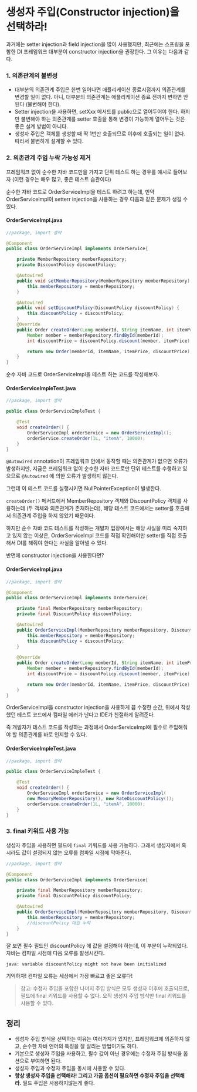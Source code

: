 # 생성자 주입(Constructor injection)을 선택하라!
과거에는 setter injection과 field injection을 많이 사용했지만, 최근에는 스프링을 포함한 DI 프레임워크 대부분이 constructor injection을 권장한다. 그 이유는 다음과 같다.

### 1. 의존관계의 불변성
- 대부분의 의존관계 주입은 한번 일어나면 애플리케이션 종료시점까지 의존관계를 변경할 일이 없다. 아니, 대부분의 의존관계는 애플리케이션 종료 전까지 변하면 안된다 (불변해야 한다).
- Setter injection을 사용하면, setXxx 메서드를 public으로 열어두어야 한다. 하지만 불변해야 하는 의존관계를 setter 호출을 통해 변경이 가능하게 열어두는 것은 좋은 설계 방법이 아니다.
- 생성자 주입은 객체를 생성할 때 딱 1번만 호출되므로 이후에 호출되는 일이 없다. 따라서 불변하게 설계할 수 있다.

### 2. 의존관계 주입 누락 가능성 제거
프레임워크 없이 순수한 자바 코드만을 가지고 단위 테스트 하는 경우를 예시로 들어보자 (이런 경우는 매우 많고, 좋은 테스트 습관이다)

순수한 자바 코드로 OrderServiceImpl을 테스트 하려고 하는데, 만약 OrderServiceImpl이 setterr injection을 사용하는 경우 다음과 같은 문제가 생길 수 있다.

#### OrderServiceImpl.java
```Java
//package, import 생략

@Component
public class OrderServiceImpl implements OrderService{

    private MemberRepository memberRepository;
    private DiscountPolicy discountPolicy;

    @Autowired
    public void setMemberRepository(MemberRepository memberRepository) {
        this.memberRepository = memberRepository;
    }

    @Autowired
    public void setDiscountPolicy(DiscountPolicy discountPolicy) {
        this.discountPolicy = discountPolicy;
    }
    @Override
    public Order createOrder(Long memberId, String itemName, int itemPrice) {
        Member member = memberRepository.findById(memberId);
        int discountPrice = discountPolicy.discount(member, itemPrice);

        return new Order(memberId, itemName, itemPrice, discountPrice);
    }
}
```

순수 자바 코드로 OrderServiceImpl을 테스트 하는 코드를 작성해보자.

#### OrderServiceImpleTest.java
```Java
//package, import 생략

public class OrderServiceImpleTest {

    @Test
    void createOrder() {
        OrderServiceImpl orderService = new OrderServiceImpl();
        orderService.createOrder(1L, "itemA", 10000);
    }
}
```

`@Autowired` annotation이 프레임워크 안에서 동작할 때는 의존관계가 없으면 오류가 발생하지만, 지금은 프레임워크 없이 순수한 자바 코드로만 단위 테스트를 수행하고 있으므로 `@Autowired` 에 의한 오류가 발생하지 않는다.

그런데 이 테스트 코드를 실행시키면 NullPointerException이 발생한다.

`createOrder()` 메서드에서 MemberRepository 객체와 DiscountPolicy 객체를 사용하는데 (두 객체와 의존관계가 존재하는데), 해당 테스트 코드에서는 setter를 호출해서 의존관계 주입을 하지 않았기 때문이다.

하지만 순수 자바 코드 테스트를 작성하는 개발자 입장에서는 해당 사실을 미리 숙지하고 있지 않는 이상은,  OrderServiceImpl 코드를 직접 확인해야만 setter를 직접 호출해서 DI를 해줘야 한다는 사실을 알아낼 수 있다.

반면에 constructor injection을 사용한다면?

#### OrderServiceImpl.java
```Java
//package, import 생략

@Component
public class OrderServiceImpl implements OrderService{

    private final MemberRepository memberRepository;
    private final DiscountPolicy discountPolicy;

    @Autowired
    public OrderServiceImpl(MemberRepository memberRepository, DiscountPolicy discountPolicy) {
        this.memberRepository = memberRepository;
        this.discountPolicy = discountPolicy;
    }
    
    @Override
    public Order createOrder(Long memberId, String itemName, int itemPrice) {
        Member member = memberRepository.findById(memberId);
        int discountPrice = discountPolicy.discount(member, itemPrice);

        return new Order(memberId, itemName, itemPrice, discountPrice);
    }
}
```

OrderServiceImpl을 constructor injection을 사용하게 끔 수정한 순간, 위에서 작성했던 테스트 코드에서 컴파일 에러가 난다고 IDE가 친절하게 알려준다.

즉 개발자가 테스트 코드를 작성하는 과정에서 OrderServiceImpl에 필수로 주입해줘야 할 의존관계를 바로 인지할 수 있다.

#### OrderServiceImpleTest.java
```Java
//package, import 생략

public class OrderServiceImpleTest {

    @Test
    void createOrder() {
        OrderServiceImpl orderService = new OrderServiceImpl(
        new MemoryMemberRepository(), new RateDiscountPolicy());
        orderService.createOrder(1L, "itemA", 10000);
    }
}
```

### 3. final 키워드 사용 가능
생성자 주입을 사용하면 필드에 `final` 키워드를 사용 가능하다. 그래서 생성자에서 혹시라도 값이 설정되지 않는 오류를 컴파일 시점에 막아준다.

```Java
//package, import 생략

@Component
public class OrderServiceImpl implements OrderService{

    private final MemberRepository memberRepository;
    private final DiscountPolicy discountPolicy;

    @Autowired
    public OrderServiceImpl(MemberRepository memberRepository, DiscountPolicy discountPolicy) {
        this.memberRepository = memberRepository;
        //discountPolicy 대입 누락
    }
}
```

잘 보면 필수 필드인 discountPolicy 에 값을 설정해야 하는데, 이 부분이 누락되었다. 자바는 컴파일 시점에 다음 오류를 발생시킨다.

`java: variable discountPolicy might not have been initialized`

기억하자! 컴파일 오류는 세상에서 가장 빠르고 좋은 오류다!

>참고: 수정자 주입을 포함한 나머지 주입 방식은 모두 생성자 이후에 호출되므로, 필드에 final 키워드를 사용할 수 없다. 오직 생성자 주입 방식만 final 키워드를 사용할 수 있다.


## 정리
- 생성자 주입 방식을 선택하는 이유는 여러가지가 있지만, 프레임워크에 의존하지 않고, 순수한 자바 언어의 특징을 잘 살리는 방법이기도 하다.
- 기본으로 생성자 주입을 사용하고, 필수 값이 아닌 경우에는 수정자 주입 방식을 옵션으로 부여하면 된다.
- 생성자 주입과 수정자 주입을 동시에 사용할 수 있다.
- **항상 생성자 주입을 선택해라! 그리고 가끔 옵션이 필요하면 수정자 주입을 선택해라.** 필드 주입은 사용하지않는게 좋다.
